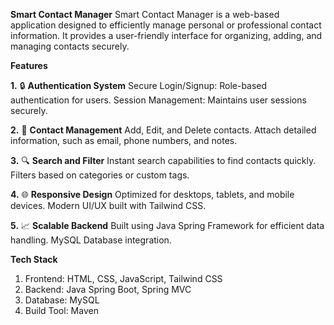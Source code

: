 **Smart Contact Manager**
Smart Contact Manager is a web-based application designed to efficiently manage personal or professional contact information. 
It provides a user-friendly interface for organizing, adding, and managing contacts securely.

**Features**

**1.** 🔒 **Authentication System**
Secure Login/Signup: Role-based authentication for users.
Session Management: Maintains user sessions securely.

**2.** 📇 **Contact Management**
Add, Edit, and Delete contacts.
Attach detailed information, such as email, phone numbers, and notes.

**3.** 🔍 **Search and Filter**
Instant search capabilities to find contacts quickly.
Filters based on categories or custom tags.

**4.** 🌐 **Responsive Design**
Optimized for desktops, tablets, and mobile devices.
Modern UI/UX built with Tailwind CSS.

**5.** 📈 **Scalable Backend**
Built using Java Spring Framework for efficient data handling.
MySQL Database integration.

**Tech Stack**
1. Frontend: HTML, CSS, JavaScript, Tailwind CSS
2. Backend: Java Spring Boot, Spring MVC
3. Database: MySQL
4. Build Tool: Maven
